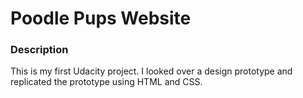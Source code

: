 # Poodle Pups Website #
### Description ###
This is my first Udacity project. I looked over a design prototype and replicated the prototype using HTML and CSS. 
